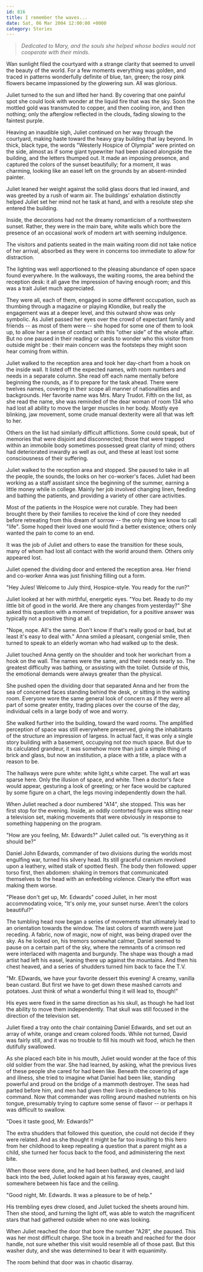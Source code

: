 ```yaml
---
id: 816
title: I remember the waves...
date: Sat, 06 Mar 2004 12:00:00 +0000
category: Stories
---
```


> *Dedicated to Mary, and the souls she helped whose bodies would not
> cooperate with their minds.*

Wan sunlight filed the courtyard with a strange clarity that seemed to
unveil the beauty of the world.  For a few moments everything was
golden, and traced in patterns wonderfully definite of blue, tan, green;
the rosy pink flowers became impassioned by the glowering sun.  All was
glorious.

Juliet turned to the sun and lifted her hand.  By covering that one
painful spot she could look with wonder at the liquid fire that was the
sky.  Soon the mottled gold was transmuted to copper, and then cooling
iron, and then nothing; only the afterglow reflected in the clouds,
fading slowing to the faintest purple.

Heaving an inaudible sigh, Juliet continued on her way through the
courtyard, making haste toward the heavy gray building that lay beyond.
In thick, black type, the words "Westerly Hospice of Olympia" were
printed on the side, almost as if some giant typewriter had been placed
alongside the building, and the letters thumped out.  It made an
imposing presence, and captured the colors of the sunset beautifully;
for a moment, it was charming, looking like an easel left on the grounds
by an absent-minded painter.

Juliet leaned her weight against the solid glass doors that led inward,
and was greeted by a rush of warm air.  The buildings' exhalation
distinctly helped Juliet set her mind not he task at hand, and with a
resolute step she entered the building.

Inside, the decorations had not the dreamy romanticism of a northwestern
sunset.  Rather, they were in the main bare, white walls which bore the
presence of an occasional work of modern art with seeming indulgence.

The visitors and patients seated in the main waiting room did not take
notice of her arrival, absorbed as they were in concerns too immediate
to allow for distraction.

The lighting was well apportioned to the pleasing abundance of open
space found everywhere.  In the walkways, the waiting rooms, the area
behind the reception desk: it all gave the impression of having enough
room; and this was a trait Juliet much appreciated.

They were all, each of them, engaged in some different occupation, such
as thumbing through a magazine or playing Klondike, but really the
engagement was at a deeper level, and this outward show was only
symbolic.  As Juliet passed her eyes over the crowd of expectant family
and friends -- as most of them were -- she hoped for some one of them to
look up, to allow her a sense of contact with this "other side" of the
whole affair.  But no one paused in their reading or cards to wonder who
this visitor from outside might be : their main concern was the
footsteps they might soon hear coming from within.

Juliet walked to the reception area and took her day-chart from a hook
on the inside wall.  It listed off the expected names, with room numbers
and needs in a separate column.  She read off each name mentally before
beginning the rounds, as if to prepare for the task ahead.  There were
twelves names, covering in their scope all manner of nationalities and
backgrounds.  Her favorite name was Mrs. Mary Trudot.  Fifth on the
list, as she read the name, she was reminded of the dear woman of room
134 who had lost all ability to move the larger muscles in her body.
Mostly eye blinking, jaw movement, some crude manual dexterity were all
that was left to her.

Others on the list had similarly difficult afflictions.  Some could
speak, but of memories that were disjoint and disconnected; those that
were trapped within an immobile body sometimes possessed great clarity
of mind; others had deteriorated inwardly as well as out, and these at
least lost some consciousness of their suffering.

Juliet walked to the reception area and stopped.  She paused to take in
all the people, the sounds, the looks on her co-worker's faces.  Juliet
had been working as a staff assistant since the beginning of the summer,
earning a little money while in college.  Mainly her job involved
changing linen, feeding and bathing the patients, and providing a
variety of other care activities.

Most of the patients in the Hospice were not curable.  They had been
brought there by their families to receive the kind of core they needed
before retreating from this dream of sorrow -- the only thing we know to
call "life".  Some hoped their loved one would find a better existence;
others only wanted the pain to come to an end.

It was the job of Juliet and others to ease the transition for these
souls, many of whom had lost all contact with the world around them.
Others only appeared lost.

Juliet opened the dividing door and entered the reception area.  Her
friend and co-worker Anna was just finishing filling out a form.

"Hey Jules!  Welcome to July third, Hospice-style.  You ready for the
run?"

Juliet looked at her with mirthful, energetic eyes.  "You bet.  Ready to
do my little bit of good in the world.  Are there any changes from
yesterday?"  She asked this question with a moment of trepidation, for a
positive answer was typically not a positive thing at all.

"Nope, nope.  All's the same.  Don't know if that's really good or bad,
but at least it's easy to deal with."  Anna smiled a pleasant, congenial
smile, then turned to speak to an elderly woman who had walked up to the
desk.

Juliet touched Anna gently on the shoulder and took her workchart from a
hook on the wall.  The names were the same, and their needs nearly so.
The greatest difficulty was bathing, or assisting with the toilet.
Outside of this, the emotional demands were always greater than the
physical.

She pushed open the dividing door that separated Anna and her from the
sea of concerned faces standing behind the desk, or sitting in the
waiting room.  Everyone wore the same general look of concern as if they
were all part of some greater entity, trading places over the course of
the day, individual cells in a large body of woe and worry.

She walked further into the building, toward the ward rooms.  The
amplified perception of space was still everywhere preserved, giving the
inhabitants of the structure an impression of largess.  In actual fact,
it was only a single story building with a basement, occupying not *too*
much space.  But due to its calculated grandeur, it was somehow more
than just a simple thing of brick and glass, but now an institution, a
place with a title, a place with a reason to be.

The hallways were pure white: white light,s white carpet.  The wall art
was sparse here.  Only the illusion of space, and white.  Then a
doctor's face would appear, gesturing a look of greeting; or her face
would be captured by some figure on a chart, the legs moving
independently down the hall.

When Juliet reached a door numbered "A14", she stopped.  This was her
first stop for the evening.  Inside, an oddly contorted figure was
sitting near a television set, making movements that were obviously in
response to something happening on the program.

"How are you feeling, Mr. Edwards?" Juliet called out.  "Is everything
as it should be?"

Daniel John Edwards, commander of two divisions during the worlds most
engulfing war, turned his silvery head.  Its still graceful cranium
revolved upon a leathery, wilted stalk of spotted flesh.  The body then
followed: upper torso first, then abdomen: shaking in tremors that
communicated themselves to the head with an enfeebling violence.
Clearly the effort was making them worse.

"Please don't get up, Mr. Edwards" cooed Juliet, in her most
accommodating voice, "It's only me, your sunset nurse.  Aren't the
colors beautiful?"

The tumbling head now began a series of movements that ultimately lead
to an orientation towards the window.  The last colors of warmth were
just receding.  A fabric, now of magic, now of night, was being draped
over the sky.  As he looked on, his tremors somewhat calmer, Daniel
seemed to pause on a certain part of the sky, where the remnants of a
crimson red were interlaced with magenta and burgundy.  The shape was
though a mad artist had left his easel, leaning there up against the
mountains.  And then his chest heaved, and a series of shudders turned
him back to face the T.V.

"Mr. EDwards, we have your favorite dessert this evening!  A creamy,
vanilla bean custard.  But first we have to get down these mashed
carrots and potatoes.  Just think of what a wonderful thing it will lead
to, though!"

His eyes were fixed in the same direction as his skull, as though he had
lost the ability to move them independently.  That skull was still
focused in the direction of the television set.

Juliet fixed a tray onto the chair containing Daniel Edwards, and set
out an array of white, orange and cream colored foods.  While not
turned, David was fairly still, and it was no trouble to fill his mouth
wit food, which he then dutifully swallowed.

As she placed each bite in his mouth, Juliet would wonder at the face of
this old soldier from the war.  She had learned, by asking, what the
previous lives of these people she cared for had been like.  Beneath the
covering of age and illness, she tried to imagine what Daniel had been
like, standing powerful and proud on the bridge of a mammoth destroyer.
The seas had parted before him, and men had given their lives in
obedience to his command.  Now that commander was rolling around mashed
nutrients on his tongue, presumably trying to capture some sense of
flavor -- or perhaps it was difficult to swallow.

"Does it taste good, Mr. Edwards?"

The extra shudders that followed this question, she could not decide if
they were related.  And as she thought it might be far too insulting to
this hero from her childhood to keep repeating a question that a parent
might as a child, she turned her focus back to the food, and
administering the next bite.

When those were done, and he had been bathed, and cleaned, and laid back
into the bed, Juliet looked again at his faraway eyes, caught somewhere
between his face and the ceiling.

"Good night, Mr. Edwards.  It was a pleasure to be of help."

His trembling eyes drew closed, and Juliet tucked the sheets around him.
Then she stood, and turning the light off, was able to watch the
magnificent stars that had gathered outside when no one was looking.

When Juliet reached the door that bore the number "A28", she paused.
This was her most difficult charge.  She took in a breath and reached
for the door handle, not sure whether this visit would resemble all of
those past.  But this washer duty, and she was determined to bear it
with equanimity.

The room behind that door was in chaotic disarray.



